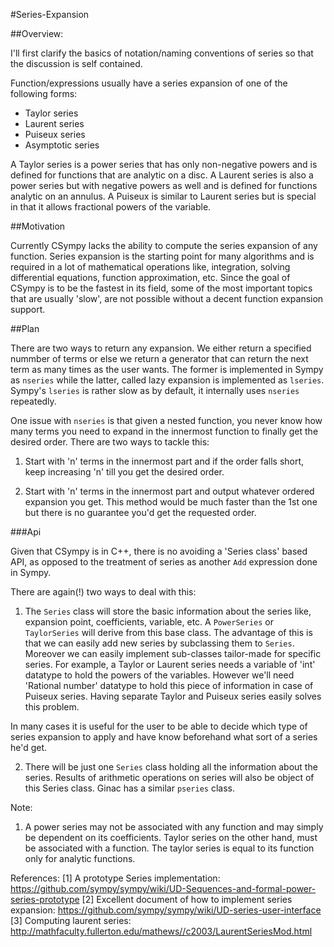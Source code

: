 
#Series-Expansion

##Overview:

I'll first clarify the basics of notation/naming conventions of series so that
the discussion is self contained.

Function/expressions usually have a series expansion of one of the following
forms:
* Taylor series
* Laurent series
* Puiseux series
* Asymptotic series

A Taylor series is a power series that has only non-negative powers and is
defined for functions that are analytic on a disc. A Laurent series is also 
a power series but with negative powers as well and is defined for functions
analytic on an annulus. A Puiseux is similar to Laurent series but is special
in that it allows fractional powers of the variable.

##Motivation

Currently CSympy lacks the ability to compute the series expansion of any 
function. Series expansion is the starting point for many algorithms and is 
required in a lot of mathematical operations like, integration, solving 
differential equations, function approximation, etc. Since the goal of CSympy
is to be the fastest in its field, some of the most important topics that are
usually 'slow', are not possible without a decent function expansion support.

##Plan

There are two ways to return any expansion. We either return a specified 
nummber of terms or else we return a generator that can return the next term
as many times as the user wants. The former is implemented in Sympy as
`nseries` while the latter, called lazy expansion is implemented as `lseries`.
Sympy's `lseries` is rather slow as by default, it internally uses `nseries`
repeatedly.

One issue with `nseries` is that given a nested function, you never know how
many terms you need to expand in the innermost function to finally get the
desired order. There are two ways to tackle this:

1. Start with 'n' terms in the innermost part and if the order falls short,
   keep increasing 'n' till you get the desired order.

2. Start with 'n' terms in the innermost part and output whatever ordered 
   expansion you get. This method would be much faster than the 1st one
   but there is no guarantee you'd get the requested order.

###Api

Given that CSympy is in C++, there is no avoiding a 'Series class' based API,
as opposed to the treatment of series as another `Add` expression done in
Sympy.

There are again(!) two ways to deal with this:

1. The `Series` class will store the basic information about the series like,
 expansion point, coefficients, variable, etc. A `PowerSeries` or
 `TaylorSeries` will derive from this base class. The advantage of this is that
 we can easily add new series by subclassing them to `Series`. Moreover we can
 easily implement sub-classes tailor-made for specific series. For example,
 a Taylor or Laurent series needs a variable of 'int' datatype to hold the
 powers of the variables. However we'll need 'Rational number' datatype to hold
 this piece of information in case of Puiseux series. Having separate Taylor
 and Puiseux series easily solves this problem.

 In many cases it is useful for the user to be able to decide which type of
 series expansion to apply and have know beforehand what sort of a series he'd get.

2. There will be just one `Series` class holding all the information about the
   series. Results of arithmetic operations on series will also be object of
   this Series class. Ginac has a similar `pseries` class.

Note:

1. A power series may not be associated with any function and may simply be
   dependent on its coefficients. Taylor series on the other hand, must be
   associated with a function. The taylor series is equal to its function only
   for analytic functions.


References: 
[1] A prototype Series implementation:
https://github.com/sympy/sympy/wiki/UD-Sequences-and-formal-power-series-prototype
[2] Excellent document of how to implement series expansion:
https://github.com/sympy/sympy/wiki/UD-series-user-interface [3] Computing
laurent series:
http://mathfaculty.fullerton.edu/mathews//c2003/LaurentSeriesMod.html
